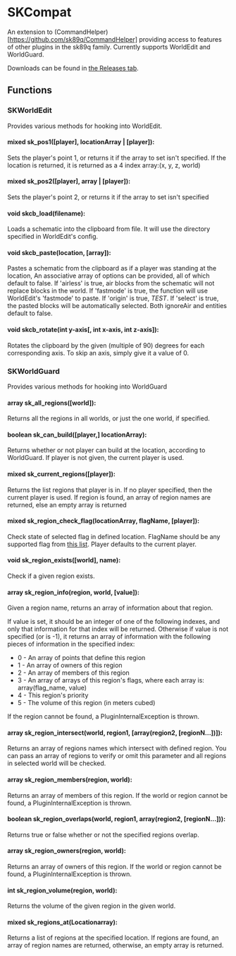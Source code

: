 SKCompat
========

An extension to (CommandHelper)[https://github.com/sk89q/CommandHelper] providing access to features of other plugins in the sk89q family. Currently supports WorldEdit and WorldGuard.

Downloads can be found in [the Releases tab](https://github.com/jb-aero/SKCompat/releases).

## Functions
### SKWorldEdit
Provides various methods for hooking into WorldEdit.

#### mixed sk\_pos1([player], locationArray | [player]):
Sets the player's point 1, or returns it if the array to set isn't specified. If the location is returned, it is returned as a 4 index array:(x, y, z, world)

#### mixed sk\_pos2([player], array | [player]):
Sets the player's point 2, or returns it if the array to set isn't specified

#### void skcb\_load(filename):
Loads a schematic into the clipboard from file. It will use the directory specified in WorldEdit's config.

#### void skcb\_paste(location, [array]):
Pastes a schematic from the clipboard as if a player was standing at the location, An associative array of options can be provided, all of which default to false. If 'airless' is true, air blocks from the schematic will not replace blocks in the world. If 'fastmode' is true, the function will use WorldEdit's 'fastmode' to paste. If 'origin' is true, *TEST*. If 'select' is true, the pasted blocks will be automatically selected. Both ignoreAir and entities default to false.

#### void skcb\_rotate(int y-axis[, int x-axis, int z-axis]):
Rotates the clipboard by the given (multiple of 90) degrees for each corresponding axis. To skip an axis, simply give it a value of 0.

### SKWorldGuard
Provides various methods for hooking into WorldGuard

#### array sk\_all\_regions([world]):
Returns all the regions in all worlds, or just the one world, if specified.

#### boolean sk\_can\_build([player,] locationArray):
Returns whether or not player can build at the location, according to WorldGuard. If player is not given, the current player is used.

#### mixed sk\_current\_regions([player]):
Returns the list regions that player is in. If no player specified, then the current player is used. If region is found, an array of region names are returned, else an empty array is returned

#### mixed sk\_region\_check\_flag(locationArray, flagName, [player]):
Check state of selected flag in defined location. FlagName should be any supported flag from [this list](http://wiki.sk89q.com/wiki/WorldGuard/Regions/Flags). Player defaults to the current player.

#### void sk\_region\_exists([world], name):
Check if a given region exists.

#### array sk\_region\_info(region, world, [value]):
Given a region name, returns an array of information about that region.

If value is set, it should be an integer of one of the following indexes, and only that information for that index will be returned. Otherwise if value is not specified (or is -1), it returns an array of information with the following pieces of information in the specified index:<ul> <li>0 - An array of points that define this region</li> <li>1 - An array of owners of this region</li> <li>2 - An array of members of this region</li> <li>3 - An array of arrays of this region's flags, where each array is: array(flag_name, value)</li> <li>4 - This region's priority</li> <li>5 - The volume of this region (in meters cubed)</li></ul>If the region cannot be found, a PluginInternalException is thrown.

#### array sk\_region\_intersect(world, region1, [array(region2, [regionN...])]):
Returns an array of regions names which intersect with defined region. You can pass an array of regions to verify or omit this parameter and all regions in selected world will be checked.

#### array sk\_region\_members(region, world):
Returns an array of members of this region. If the world or region cannot be found, a PluginInternalException is thrown.

#### boolean sk\_region\_overlaps(world, region1, array(region2, [regionN...])):
Returns true or false whether or not the specified regions overlap.

#### array sk\_region\_owners(region, world):
Returns an array of owners of this region. If the world or region cannot be found, a PluginInternalException is thrown.

#### int sk\_region\_volume(region, world):
Returns the volume of the given region in the given world.

#### mixed sk\_regions\_at(Locationarray):
Returns a list of regions at the specified location. If regions are found, an array of region names are returned, otherwise, an empty array is returned.

